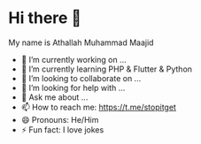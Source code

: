 # Hi there 👋
My name is Athallah Muhammad Maajid

- 🔭 I’m currently working on ...
- 🌱 I’m currently learning PHP & Flutter & Python
- 👯 I’m looking to collaborate on ...
- 🤔 I’m looking for help with ...  
- 💬 Ask me about ...
- 📫 How to reach me: https://t.me/stopitget
- 😄 Pronouns: He/Him
- ⚡ Fun fact: I love jokes  

